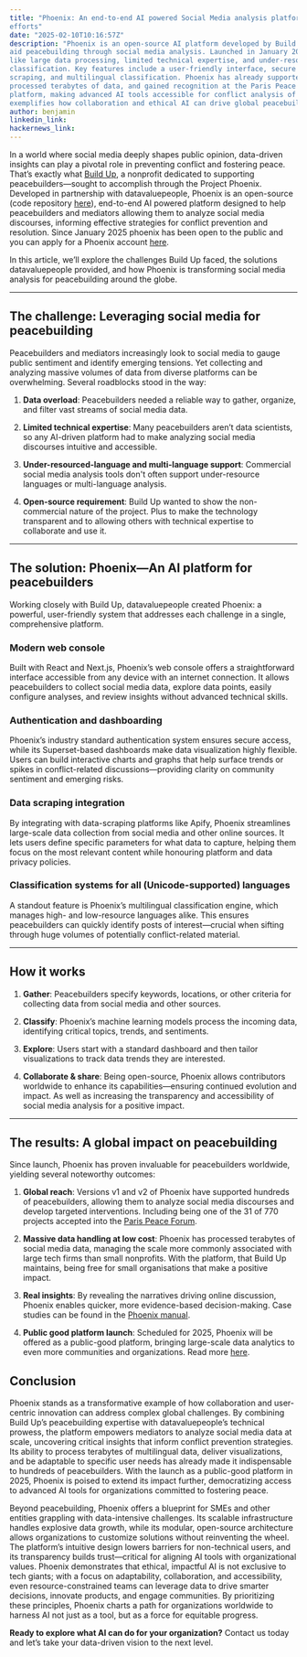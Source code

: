 ```yaml
---
title: "Phoenix: An end-to-end AI powered Social Media analysis platform powering peacebuilding
efforts"
date: "2025-02-10T10:16:57Z"
description: "Phoenix is an open-source AI platform developed by Build Up and datavaluepeople to
aid peacebuilding through social media analysis. Launched in January 2025, it addresses challenges
like large data processing, limited technical expertise, and under-resourced-language
classification. Key features include a user-friendly interface, secure authentication, data
scraping, and multilingual classification. Phoenix has already supported hundreds peacebuilders,
processed terabytes of data, and gained recognition at the Paris Peace AI Forum. A public-good
platform, making advanced AI tools accessible for conflict analysis of digital spaces. Phoenix
exemplifies how collaboration and ethical AI can drive global peacebuilding efforts."
author: benjamin
linkedin_link:
hackernews_link:
---
```

In a world where social media deeply shapes public opinion, data-driven insights can play a pivotal
role in preventing conflict and fostering peace. That’s exactly what [Build
Up](https://howtobuildup.org/phoenix/), a nonprofit dedicated to supporting peacebuilders—sought to
accomplish through the Project Phoenix. Developed in partnership with datavaluepeople, Phoenix is
an open-source (code repository [here](https://gitlab.com/howtobuildup/phoenix)), end-to-end AI
powered platform designed to help peacebuilders and mediators allowing them to analyze social media
discourses, informing effective strategies for conflict prevention and resolution. Since January
2025 phoenix has been open to the public and you can apply for a Phoenix account
[here](https://howtobuildup.org/phoenix/).

In this article, we’ll explore the challenges Build Up faced, the solutions datavaluepeople
provided, and how Phoenix is transforming social media analysis for peacebuilding around the globe.

***

## **The challenge: Leveraging social media for peacebuilding**

Peacebuilders and mediators increasingly look to social media to gauge public sentiment and
identify emerging tensions. Yet collecting and analyzing massive volumes of data from diverse
platforms can be overwhelming. Several roadblocks stood in the way:

1. **Data overload**: Peacebuilders needed a reliable way to gather, organize, and filter vast
   streams of social media data.

2. **Limited technical expertise**: Many peacebuilders aren’t data scientists, so any AI-driven
   platform had to make analyzing social media discourses intuitive and accessible.

3. **Under-resourced-language and multi-language support**: Commercial social media analysis tools
   don't often support under-resource languages or multi-language analysis.

4. **Open-source requirement**: Build Up wanted to show the non-commercial nature of the project.
   Plus to make the technology transparent and to allowing others with technical expertise to
   collaborate and use it.

***

## **The solution: Phoenix—An AI platform for peacebuilders**

Working closely with Build Up, datavaluepeople created Phoenix: a powerful, user-friendly system
that addresses each challenge in a single, comprehensive platform.

### **Modern web console**

Built with React and Next.js, Phoenix’s web console offers a straightforward interface accessible
from any device with an internet connection. It allows peacebuilders to collect social media data,
explore data points, easily configure analyses, and review insights without advanced technical
skills.

### **Authentication and dashboarding**

Phoenix’s industry standard authentication system ensures secure access, while its Superset-based
dashboards make data visualization highly flexible. Users can build interactive charts and graphs
that help surface trends or spikes in conflict-related discussions—providing clarity on community
sentiment and emerging risks.

### **Data scraping integration**

By integrating with data-scraping platforms like Apify, Phoenix streamlines large-scale data
collection from social media and other online sources. It lets users define specific parameters for
what data to capture, helping them focus on the most relevant content while honouring platform and
data privacy policies.

### **Classification systems for all (Unicode-supported) languages**

A standout feature is Phoenix’s multilingual classification engine, which manages high- and
low-resource languages alike. This ensures peacebuilders can quickly identify posts of
interest—crucial when sifting through huge volumes of potentially conflict-related material.

***

## **How it works**

1. **Gather**: Peacebuilders specify keywords, locations, or other criteria for collecting data
   from social media and other sources.

2. **Classify**: Phoenix’s machine learning models process the incoming data, identifying critical
   topics, trends, and sentiments.

3. **Explore**: Users start with a standard dashboard and then tailor visualizations to track
   data trends they are interested.

4. **Collaborate & share**: Being open-source, Phoenix allows contributors worldwide to enhance its
   capabilities—ensuring continued evolution and impact. As well as increasing the transparency and
   accessibility of social media analysis for a positive impact.

***

## **The results: A global impact on peacebuilding**

Since launch, Phoenix has proven invaluable for peacebuilders worldwide, yielding several
noteworthy outcomes:

1. **Global reach**: Versions v1 and v2 of Phoenix have supported hundreds of peacebuilders,
   allowing them to analyze social media discourses and develop targeted interventions. Including
   being one of the 31 of 770 projects accepted into the [Paris Peace
   Forum](https://www.elysee.fr/en/sommet-pour-l-action-sur-l-ia/2024/10/24/call-for-projects-from-the-paris-peace-forum-a-growing-interest-in-addressing-global-challenges-through-ai).

2. **Massive data handling at low cost**: Phoenix has processed terabytes of social media data,
   managing the scale more commonly associated with large tech firms than small nonprofits. With
   the platform, that Build Up maintains, being free for small organisations that make a positive
   impact.

3. **Real insights**: By revealing the narratives driving online discussion, Phoenix enables
   quicker, more evidence-based decision-making. Case studies can be found in the [Phoenix
   manual](https://www.notion.so/howtobuildup/Case-studies-cd8ace41995a479a820c3f722532440c).

4. **Public good platform launch**: Scheduled for 2025, Phoenix will be offered as a public-good
   platform, bringing large-scale data analytics to even more communities and organizations. Read
   more [here](https://howtobuildup.org/phoenix/).

## **Conclusion**

Phoenix stands as a transformative example of how collaboration and user-centric innovation can
address complex global challenges. By combining Build Up’s peacebuilding expertise with
datavaluepeople’s technical prowess, the platform empowers mediators to analyze social media data
at scale, uncovering critical insights that inform conflict prevention strategies. Its ability to
process terabytes of multilingual data, deliver visualizations, and be adaptable to specific user
needs has already made it indispensable to hundreds of peacebuilders. With the launch as a
public-good platform in 2025, Phoenix is poised to extend its impact further, democratizing access
to advanced AI tools for organizations committed to fostering peace.

Beyond peacebuilding, Phoenix offers a blueprint for SMEs and other entities grappling with
data-intensive challenges. Its scalable infrastructure handles explosive data growth, while its
modular, open-source architecture allows organizations to customize solutions without reinventing
the wheel. The platform’s intuitive design lowers barriers for non-technical users, and its
transparency builds trust—critical for aligning AI tools with organizational values. Phoenix
demonstrates that ethical, impactful AI is not exclusive to tech giants; with a focus on
adaptability, collaboration, and accessibility, even resource-constrained teams can leverage data
to drive smarter decisions, innovate products, and engage communities. By prioritizing these
principles, Phoenix charts a path for organizations worldwide to harness AI not just as a tool, but
as a force for equitable progress.

**Ready to explore what AI can do for your organization?** Contact us today and let’s take your
data-driven vision to the next level.
